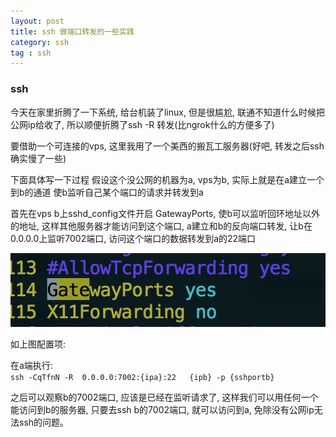 ```yaml
---
layout: post
title: ssh 做端口转发的一些实践
category: ssh
tag : ssh
---
```


### ssh  

今天在家里折腾了一下系统, 给台机装了linux, 但是很尴尬, 联通不知道什么时候把公网ip给收了, 所以顺便折腾了ssh -R 转发(比ngrok什么的方便多了)

要借助一个可连接的vps, 这里我用了一个美西的搬瓦工服务器(好吧, 转发之后ssh确实慢了一些)   

下面具体写一下过程 假设这个没公网的机器为a, vps为b, 实际上就是在a建立一个到b的通道 使b监听自己某个端口的请求并转发到a

首先在vps b上sshd_config文件开启 GatewayPorts, 使b可以监听回环地址以外的地址, 这样其他服务器才能访问到这个端口, a建立和b的反向端口转发, 让b在0.0.0.0上监听7002端口, 访问这个端口的数据转发到a的22端口  

<img src="/img/in-post/gatewayports.png">  

如上图配置项:   


在a端执行:  
`ssh -CqTfnN -R  0.0.0.0:7002:{ipa}:22   {ipb} -p {sshportb}`  

 之后可以观察b的7002端口, 应该是已经在监听请求了, 这样我们可以用任何一个能访问到b的服务器, 只要去ssh b的7002端口, 就可以访问到a, 免除没有公网ip无法ssh的问题。
 



  
